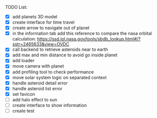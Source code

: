 TODO List:

- [x] add planets 3D model
- [x] create interface for time travel
- [x] create arrow to navigate out of planet
- [x] in the information tab add this reference to compare the nasa orbital calculation: https://ssd.jpl.nasa.gov/tools/sbdb_lookup.html#/?sstr=2465633&view=OVDC
- [x] call backend to retrieve asteroids near to earth
- [x] add max and min distance to avoid go inside planet
- [x] add loader
- [x] move camera with planet
- [x] add profiling tool to check performance
- [x] move solar system logic on separated context
- [x] handle asteroid detail error
- [x] handle asteroid list error
- [x] set favicon
- [ ] add halo effect to sun
- [ ] create interface to show information
- [ ] create test
